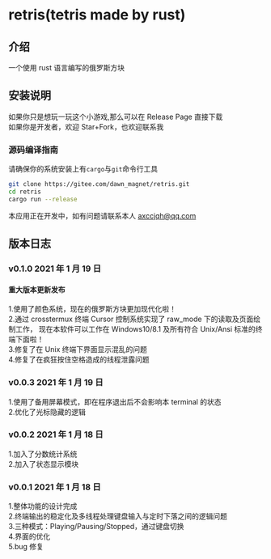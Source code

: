 # retris(tetris made by rust)

## 介绍

一个使用 rust 语言编写的俄罗斯方块

## 安装说明

如果你只是想玩一玩这个小游戏,那么可以在 Release Page 直接下载  
如果你是开发者，欢迎 Star+Fork，也欢迎联系我

### 源码编译指南

请确保你的系统安装上有`cargo`与`git`命令行工具

```bash
git clone https://gitee.com/dawn_magnet/retris.git
cd retris
cargo run --release
```

本应用正在开发中，如有问题请联系本人
axccjqh@qq.com

## 版本日志

### v0.1.0 2021 年 1 月 19 日

#### 重大版本更新发布

1.使用了颜色系统，现在的俄罗斯方块更加现代化啦！  
2.通过 crosstermux 终端 Cursor 控制系统实现了 raw_mode 下的读取及页面绘制工作， 现在本软件可以工作在 Windows10/8.1 及所有符合 Unix/Ansi 标准的终端下面啦！  
3.修复了在 Unix 终端下界面显示混乱的问题  
4.修复了在疯狂按住空格造成的线程泄露问题

### v0.0.3 2021 年 1 月 19 日

1.使用了备用屏幕模式，即在程序退出后不会影响本 terminal 的状态  
2.优化了光标隐藏的逻辑

### v0.0.2 2021 年 1 月 18 日

1.加入了分数统计系统  
2.加入了状态显示模块

### v0.0.1 2021 年 1 月 18 日

1.整体功能的设计完成  
2.终端输出的稳定化及多线程处理键盘输入与定时下落之间的逻辑问题  
3.三种模式：Playing/Pausing/Stopped，通过键盘切换  
4.界面的优化  
5.bug 修复

